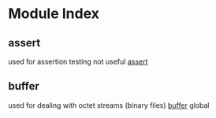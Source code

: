 # Module Index

## assert
used for assertion testing
not useful [assert](http://nodejs.org/api/assert.html)

## buffer
used for dealing with octet streams (binary files)
[buffer](http://nodejs.org/api/buffer.html)
global
